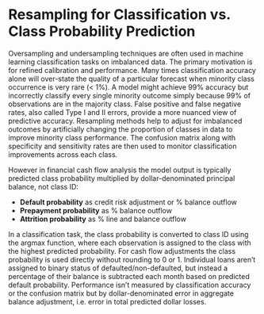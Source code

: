 # Resampling for Classification vs. Class Probability Prediction

Oversampling and undersampling techniques are often used in machine learning classification tasks on imbalanced data. The primary motivation is for refined calibration and performance. Many times classification accuracy alone will over-state the quality of a particular forecast when minority class occurrence is very rare (< 1%). A model might achieve 99% accuracy but incorrectly classify every single minority outcome simply because 99% of observations are in the majority class. False positive and false negative rates, also called Type I and II errors, provide a more nuanced view of predictive accuracy. Resampling methods help to adjust for imbalanced outcomes by artificially changing the proportion of classes in data to improve minority class performance. The confusion matrix along with specificity and sensitivity rates are then used to monitor classification improvements across each class.

However in financial cash flow analysis the model output is typically predicted class probability multiplied by dollar-denominated principal balance, not class ID:
* **Default probability** as credit risk adjustment or % balance outflow
* **Prepayment probability** as % balance outflow
* **Attrition probability** as % line and balance outflow 

In a classification task, the class probability is converted to class ID using the argmax function, where each observation is assigned to the class with the highest predicted probability. For cash flow adjustments the class probability is used directly without rounding to 0 or 1. Individual loans aren’t assigned to binary status of defaulted/non-defaulted, but instead a percentage of their balance is subtracted each month based on predicted default probability. Performance isn’t measured by classification accuracy or the confusion matrix but by dollar-denominated error in aggregate balance adjustment, i.e. error in total predicted dollar losses.
